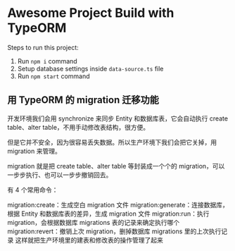 # Awesome Project Build with TypeORM

Steps to run this project:

1. Run `npm i` command
2. Setup database settings inside `data-source.ts` file
3. Run `npm start` command

## 用 TypeORM 的 migration 迁移功能

开发环境我们会用 synchronize 来同步 Entity 和数据库表，它会自动执行 create table、alter table，不用手动修改表结构，很方便。

但是它并不安全，因为很容易丢失数据。所以生产环境下我们会把它关掉，用 migration 来管理。

migration 就是把 create table、alter table 等封装成一个个的 migration，可以一步步执行、也可以一步步撤销回去。

有 4 个常用命令：

migration:create：生成空白 migration 文件
migration:generate：连接数据库，根据 Entity 和数据库表的差异，生成 migration 文件
migration:run：执行 migration，会根据数据库 migrations 表的记录来确定执行哪个
migration:revert：撤销上次 migration，删掉数据库 migrations 里的上次执行记录
这样就把生产环境里的建表和修改表的操作管理了起来
